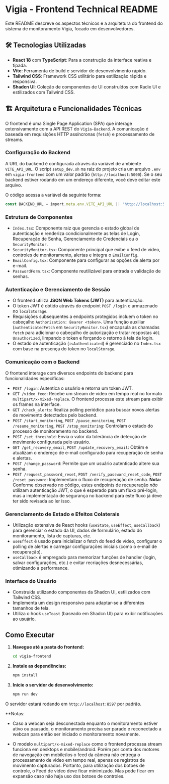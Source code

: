 # Vigia - Frontend Technical README

Este README descreve os aspectos técnicos e a arquitetura do frontend do sistema de monitoramento Vigia, focado em desenvolvedores.

## 🛠️ Tecnologias Utilizadas

- **React 18** com **TypeScript**: Para a construção da interface reativa e tipada.
- **Vite**: Ferramenta de build e servidor de desenvolvimento rápido.
- **Tailwind CSS**: Framework CSS utilitário para estilização rápida e responsiva.
- **Shadcn UI**: Coleção de componentes de UI construídos com Radix UI e estilizados com Tailwind CSS.

## 🏗️ Arquitetura e Funcionalidades Técnicas

O frontend é uma Single Page Application (SPA) que interage extensivamente com a API REST do `Vigia-Backend`. A comunicação é baseada em requisições HTTP assíncronas (`fetch`) e processamento de streams.

### Configuração do Backend

A URL do backend é configurada através da variável de ambiente `VITE_API_URL`. O script `setup_dev.sh` na raiz do projeto cria um arquivo `.env` em `vigia-frontend` com um valor padrão (`http://localhost:5000`). Se o seu backend estiver rodando em um endereço diferente, você deve editar este arquivo.

O código acessa a variável da seguinte forma:
```typescript
const BACKEND_URL = import.meta.env.VITE_API_URL || 'http://localhost:5000';
```

### Estrutura de Componentes

- `Index.tsx`: Componente raiz que gerencia o estado global de autenticação e renderiza condicionalmente as telas de Login, Recuperação de Senha, Gerenciamento de Credenciais ou o `SecurityMonitor`.
- `SecurityMonitor.tsx`: Componente principal que exibe o feed de vídeo, controles de monitoramento, alertas e integra o `EmailConfig`.
- `EmailConfig.tsx`: Componente para configurar as opções de alerta por e-mail.
- `PasswordForm.tsx`: Componente reutilizável para entrada e validação de senhas.

### Autenticação e Gerenciamento de Sessão

- O frontend utiliza **JSON Web Tokens (JWT)** para autenticação.
- O token JWT é obtido através do endpoint `POST /login` e armazenado no `localStorage`.
- Requisições subsequentes a endpoints protegidos incluem o token no cabeçalho `Authorization: Bearer <token>`. Uma função auxiliar (`authenticatedFetch` em `SecurityMonitor.tsx`) encapsula as chamadas `fetch` para adicionar o cabeçalho de autorização e tratar respostas `401 Unauthorized`, limpando o token e forçando o retorno à tela de login.
- O estado de autenticação (`isAuthenticated`) é gerenciado no `Index.tsx` com base na presença do token no `localStorage`.

### Comunicação com o Backend

O frontend interage com diversos endpoints do backend para funcionalidades específicas:

- `POST /login`: Autentica o usuário e retorna um token JWT.
- `GET /video_feed`: Recebe um stream de vídeo em tempo real no formato `multipart/x-mixed-replace`. O frontend processa este stream para exibir os frames na interface.
- `GET /check_alerts`: Realiza polling periódico para buscar novos alertas de movimento detectados pelo backend.
- `POST /start_monitoring`, `POST /pause_monitoring`, `POST /resume_monitoring`, `POST /stop_monitoring`: Controlam o estado do processo de monitoramento no backend.
- `POST /set_threshold`: Envia o valor da tolerância de detecção de movimento configurada pelo usuário.
- `GET /get_recovery_email`, `POST /update_recovery_email`: Obtêm e atualizam o endereço de e-mail configurado para recuperação de senha e alertas.
- `POST /change_password`: Permite que um usuário autenticado altere sua senha.
- `POST /request_password_reset`, `POST /verify_password_reset_code`, `POST /reset_password`: Implementam o fluxo de recuperação de senha.
**Nota:** Conforme observado no código, estes endpoints de recuperação *não* utilizam autenticação JWT, o que é esperado para um fluxo pré-login, mas a implementação de segurança no backend para este fluxo já deve ter sido revisada ao ler isso.

### Gerenciamento de Estado e Efeitos Colaterais

- Utilização extensiva de React hooks (`useState`, `useEffect`, `useCallback`) para gerenciar o estado da UI, dados de formulário, estado do monitoramento, lista de capturas, etc.
- `useEffect` é usado para inicializar o fetch do feed de vídeo, configurar o polling de alertas e carregar configurações iniciais (como o e-mail de recuperação).
- `useCallback` é empregado para memorizar funções de handler (login, salvar configurações, etc.) e evitar recriações desnecessárias, otimizando a performance.

### Interface do Usuário

- Construída utilizando componentes da Shadcn UI, estilizados com Tailwind CSS.
- Implementa um design responsivo para adaptar-se a diferentes tamanhos de tela.
- Utiliza o hook `useToast` (baseado em Shadcn UI) para exibir notificações ao usuário.

## Como Executar

1.  **Navegue até a pasta do frontend:**
    ```bash
    cd vigia-frontend
    ```

2.  **Instale as dependências:**
    ```bash
    npm install
    ```

3.  **Inicie o servidor de desenvolvimento:**
    ```bash
    npm run dev
    ```

O servidor estará rodando em `http://localhost:8597` por padrão.

**Notas:
- Caso a webcan seja desconectada enquanto o monitoramento estiver ativo ou pausado, o monitoramento precisa ser parado e reconectado a webcan para então ser iniciado o monitoramento novamente.

- O modelo `multipart/x-mixed-replace` como o frontend processa stream funciona em desktops e mobile/android. Porém por conta dos motores de navegação em mobile/ios o feed da câmera não entrega o processamento de video em tempo real, apenas os registros de movimento capturados. Portanto, para utilização dos botoes de controle, o Feed de video deve ficar minimizado. Mas pode ficar em expansão caso não haja uso dos botoes de controles.



